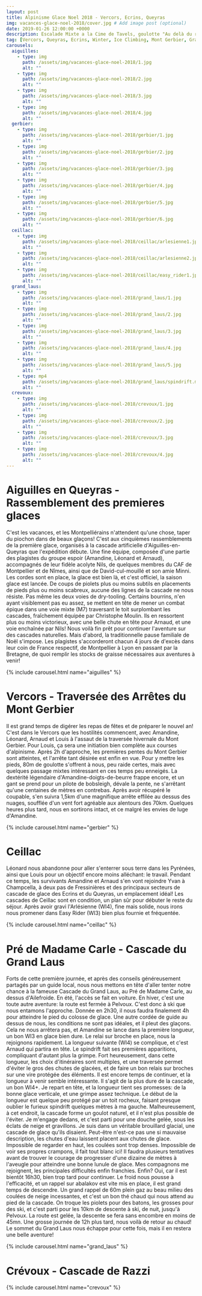 ```yaml
---
layout: post
title: Alpinisme Glace Noel 2018 - Vercors, Ecrins, Queyras 
img: vacances-glace-noel-2018/cover.jpg # Add image post (optional)
date: 2019-01-26 12:00:00 +0000
description: Escalade Mixte a la Cime de Tavels, goulotte "Au delà du rêve" # Add post description (optional)
tag: [Vercors, Queyras, Ecrins, Winter, Ice Climbing, Mont Gerbier, Grand Laus, Ceillac, FR]
carousels:
  aiguilles:
    - type: img 
      path: /assets/img/vacances-glace-noel-2018/1.jpg
      alt: ""
    - type: img 
      path: /assets/img/vacances-glace-noel-2018/2.jpg
      alt: ""
    - type: img 
      path: /assets/img/vacances-glace-noel-2018/3.jpg
      alt: ""
    - type: img 
      path: /assets/img/vacances-glace-noel-2018/4.jpg
      alt: ""
  gerbier:
    - type: img 
      path: /assets/img/vacances-glace-noel-2018/gerbier/1.jpg
      alt: ""
    - type: img 
      path: /assets/img/vacances-glace-noel-2018/gerbier/2.jpg
      alt: ""
    - type: img 
      path: /assets/img/vacances-glace-noel-2018/gerbier/3.jpg
      alt: ""
    - type: img 
      path: /assets/img/vacances-glace-noel-2018/gerbier/4.jpg
      alt: ""
    - type: img 
      path: /assets/img/vacances-glace-noel-2018/gerbier/5.jpg
      alt: ""
    - type: img 
      path: /assets/img/vacances-glace-noel-2018/gerbier/6.jpg
      alt: ""
  ceillac:
    - type: img 
      path: /assets/img/vacances-glace-noel-2018/ceillac/arlesienne1.jpg
      alt: ""
    - type: img 
      path: /assets/img/vacances-glace-noel-2018/ceillac/arlesienne2.jpg
      alt: ""
    - type: img 
      path: /assets/img/vacances-glace-noel-2018/ceillac/easy_rider1.jpg
      alt: ""
  grand_laus:
    - type: img 
      path: /assets/img/vacances-glace-noel-2018/grand_laus/1.jpg
      alt: ""
    - type: img 
      path: /assets/img/vacances-glace-noel-2018/grand_laus/2.jpg
      alt: ""
    - type: img 
      path: /assets/img/vacances-glace-noel-2018/grand_laus/3.jpg
      alt: ""
    - type: img 
      path: /assets/img/vacances-glace-noel-2018/grand_laus/4.jpg
      alt: ""
    - type: img 
      path: /assets/img/vacances-glace-noel-2018/grand_laus/5.jpg
      alt: ""
    - type: mp4
      path: /assets/img/vacances-glace-noel-2018/grand_laus/spindrift.mp4
      alt: ""
  crevoux:
    - type: img 
      path: /assets/img/vacances-glace-noel-2018/crevoux/1.jpg
      alt: ""
    - type: img 
      path: /assets/img/vacances-glace-noel-2018/crevoux/2.jpg
      alt: ""
    - type: img 
      path: /assets/img/vacances-glace-noel-2018/crevoux/3.jpg
      alt: ""
    - type: img 
      path: /assets/img/vacances-glace-noel-2018/crevoux/4.jpg
      alt: ""
---
```


# Aiguilles en Queyras - Rassemblement des premieres glaces 

C'est les vacances, et les Montpelliérains n'attendent qu'une chose, taper du piochon dans de beaux glaçons! C'est aux cinquièmes rassemblements de la première glace, organisés à la cascade artificielle d'Aiguilles-en-Queyras que l'expédition débute.  Une fine équipe, composée d'une partie des plagistes du groupe espoir (Amandine, Léonard et Arnaud), accompagnés de leur fidèle acolyte Nils, de quelques membres du CAF de Montpellier et de Nîmes, ainsi que de David-cul-mouillé et son amie Minni. Les cordes sont en place, la glace est bien là, et c'est officiel, la saison glace est lancée. De coups de piolets plus ou moins subtils en placements de pieds plus ou moins scabreux, aucune des lignes de la cascade ne nous résiste. Pas même les deux voies de dry-tooling. Certains bourrins, n'en ayant visiblement pas eu assez, se mettent en tête de mener un combat épique dans une voie mixte (M7) traversant le toit surplombant les cascades, fraîchement équipée par Christophe Moulin. Ils en ressortent plus ou moins victorieux, avec une belle chute en tête pour Arnaud, et une voie enchaînée par Nils! Nous voilà fin prêt pour continuer l'aventure sur des cascades naturelles. Mais d'abord, la traditionnelle pause familiale de Noël s'impose. Les plagistes s'accorderont chacun 4 jours de d'excès dans leur coin de France respectif, de Montpellier à Lyon en passant par la Bretagne, de quoi remplir les stocks de graisse nécessaires aux aventures à venir!

{% include carousel.html name="aiguilles" %}

# Vercors - Traversée des Arrêtes du Mont Gerbier

Il est grand temps de digérer les repas de fêtes et de préparer le nouvel an! C'est dans le Vercors que les hostilités commencent, avec Amandine, Léonard, Arnaud et Louis à l'assaut de la traversée hivernale du Mont Gerbier. Pour Louis, ça sera une initiation bien complète aux courses d'alpinisme. Après 2h d'approche, les premières pentes du Mont Gerbier sont atteintes, et l'arrête tant désirée est enfin en vue.  Pour y mettre les pieds, 80m de goulotte s'offrent à nous, peu raide certes, mais avec quelques passage mixtes intéressant en ces temps peu enneigés. La dextérité légendaire d'Amandine-doigts-de-beurre frappe encore, et un gant se prend pour un pilote de bobsleigh, dévale la pente, ne s'arrêtant qu'une centaines de mètres en contrebas. Après avoir récupéré le coupable, s'en suivra 1,5km d'une magnifique arrête effilée au dessus des nuages, soufflée d'un vent fort agréable aux alentours des 70km. Quelques heures plus tard, nous en sortirons intact, et ce malgré les envies de luge d'Amandine.

{% include carousel.html name="gerbier" %}

# Ceillac

Léonard nous abandonne pour aller s'enterrer sous terre dans les Pyrénées, ainsi que Louis pour un objectif encore moins alléchant: le travail. Pendant ce temps, les survivants Amandine et Arnaud s'en vont rejoindre Yvan à Champcella, à deux pas de Fressinières et des principaux secteurs de cascade de glace des Ecrins et du Queyras, un emplacement idéal! Les cascades de Ceillac sont en condition, un plan sûr pour débuter le reste du séjour. Après avoir gravi l'Arlésienne (WI4), fine mais solide, nous irons nous promener dans Easy Rider (WI3) bien plus fournie et fréquentée.

{% include carousel.html name="ceillac" %}

# Pré de Madame Carle - Cascade du Grand Laus

Forts de cette première journée, et après des conseils généreusement partagés par un guide local, nous nous mettons en tête d'aller tenter notre chance à la fameuse Cascade du Grand Laus, au Pré de Madame Carle, au dessus d'Ailefroide. En été, l'accès se fait en voiture. En hiver, c'est une toute autre aventure: la route est fermée à Pelvoux. C'est donc à ski que nous entamons l'approche. Donnée en 2h30, il nous faudra finalement 4h pour atteindre le pied du colosse de glace. Une autre cordée de guide au dessus de nous, les conditions ne sont pas idéales, et il pleut des glaçons. Cela ne nous arrêtera pas, et Amandine se lance dans la première longueur, un bon WI3 en glace bien dure. Le relai sur broche en place, nous la rejoignons rapidement. La longueur suivante (WI4) se complique, et c'est Arnaud qui partira en tête. Le spindrift fait ses premières apparitions, compliquant d'autant plus la grimpe. Fort heureusement, dans cette longueur, les choix d'itinéraires sont multiples, et une traversée permet d'éviter le gros des chutes de glacées, et de faire un bon relais sur broches sur une vire protégée des éléments. Il est encore temps de continuer, et la longueur à venir semble intéressante. Il s'agit de la plus dure de la cascade, un bon WI4+. Je repart en tête, et la longueur tient ses promesses: de la bonne glace verticale, et une grimpe assez technique. Le début de la longueur est quelque peu protégé par un toit rocheux, faisant presque oublier le furieux spindrift quelques mètres à ma gauche. Malheureusement,  à cet endroit, la cascade forme un goulot naturel, et il n'est plus possible de l'éviter. Je m'engage dedans, et c'est parti pour une douche gelée, sous les éclats de neige et gravillons. Je suis dans un véritable brouillard glacial, une cascade de glace qu'ils disaient. Peut-être n'est-ce pas une si mauvaise description, les chutes d'eau laissent placent aux chutes de glace. Impossible de regarder en haut, les coulées sont trop denses. Impossible de voir ses propres crampons, il fait tout blanc ici! Il faudra plusieurs tentatives avant de trouver le courage de progresser d'une dizaine de mètres à l'aveugle pour atteindre une bonne lunule de glace. Mes compagnons me rejoignent, les principales difficultés enfin franchies. Enfin? Oui, car il est bientôt 16h30, bien trop tard pour continuer. Le froid nous pousse à l'efficacité, et un rappel sur abalakov est vite mis en place, il est grand temps de descendre. Un grand rappel de 60m plein gaz au beau milieu des coulées de neige incessantes, et c'est un bon thé chaud qui nous attend au pied de la cascade. On troque les piolets pour des batons, les grosses pour des ski, et c'est parti pour les 10km de descente à ski, de nuit, jusqu'à Pelvoux. La route est gelée, la descente se fera sans encombre en moins de 45mn. Une grosse journée de 12h plus tard, nous voilà de retour au chaud! Le sommet du Grand Laus nous échappe pour cette fois, mais il en restera une belle aventure!

{% include carousel.html name="grand_laus" %}

# Crévoux - Cascade de Razzi

{% include carousel.html name="crevoux" %}
